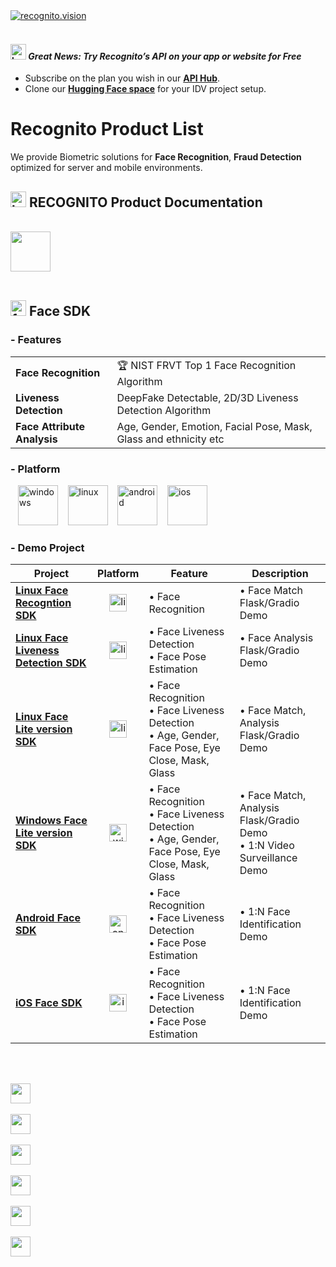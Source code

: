 <a href="https://recognito.vision" style="display: flex; align-items: center;">
    <img src="https://github.com/Recognito-Vision/Linux-FaceRecognition-FaceLivenessDetection/assets/153883841/b82f5c35-09d0-4064-a252-4bcd14e22407" alt="recognito.vision"/>
</a><br/>

#### <img src="https://github.com/user-attachments/assets/02738ad1-c779-462e-8abd-4e5caefb2cf6" alt="home" width="25">   _Great News: Try Recognito’s API on your app or website for Free_
- Subscribe on the plan you wish in our [**API Hub**](https://rapidapi.com/organization/recognito).
- Clone our [**Hugging Face space**](https://huggingface.co/recognito) for your IDV project setup.

# Recognito Product List

We provide Biometric solutions for **Face Recognition**, **Fraud Detection** optimized for server and mobile environments.

<!-- We provide on-premise SDK solutions for **Face Recognition**, **Liveness Detection**, and **ID Document Recognition**, **Liveness Detection** optimized for server and mobile environments. -->

## <img src="https://github.com/recognito-vision/.github/assets/153883841/dc7c1c3f-8269-475c-a689-cb57be36a920" alt="home" width="25">   RECOGNITO Product Documentation
&emsp;&emsp;<a href="https://docs.recognito.vision" style="display: flex; align-items: center;"><img src="https://recognito.vision/wp-content/uploads/2024/05/book.png" style="width: 64px; margin-right: 5px;"/></a>
<br/>

##  <img src="https://github.com/Recognito-Vision/Product-List/assets/153883841/ec736b67-3c45-4458-ac92-d4992965c925" alt="face sdk" width="25"> Face SDK

### - Features

  |||
  |------------|------------|
  | **Face Recognition** | 🏆 NIST FRVT Top 1 Face Recognition Algorithm |
  | **Liveness Detection** | DeepFake Detectable, 2D/3D Liveness Detection Algorithm |
  | **Face Attribute Analysis** | Age, Gender, Emotion, Facial Pose, Mask, Glass and ethnicity etc |

### - Platform

<p align="left">
  &nbsp;&nbsp;
  <img src="https://github.com/Recognito-Vision/Product-List/assets/153883841/f3460c28-737b-4a55-bb3b-91e8b75fcf3d" alt="windows" width="64px" /> &nbsp;&nbsp;
  <img src="https://github.com/Recognito-Vision/Product-List/assets/153883841/fe4fa1a0-3194-4fee-b58f-87f687014541" alt="linux" width="64px" /> &nbsp;&nbsp;
  <img src="https://github.com/Recognito-Vision/Product-List/assets/153883841/4835c222-e2d8-4561-b46c-8747bf414f2c" alt="android" width="64px" /> &nbsp;&nbsp;
  <img src="https://github.com/Recognito-Vision/Product-List/assets/153883841/a74b00b2-ee2d-4b47-b19a-42d1a13e46a6" alt="ios" width="64px" />
</p>

### - Demo Project

  | Project | Platform | Feature | Description |
  |-----|:----------:|---------|-----------|
  |[**Linux Face Recogntion SDK**](https://github.com/Recognito-Vision/Linux-FaceRecognition-FaceLivenessDetection/tree/main/Recognition-Demo)|  <img src="https://github.com/Recognito-Vision/Product-List/assets/153883841/fe4fa1a0-3194-4fee-b58f-87f687014541" alt="linux" width="28px" /> | • Face Recognition | • Face Match Flask/Gradio Demo |
  |[**Linux Face Liveness Detection SDK**](https://github.com/Recognito-Vision/Linux-FaceRecognition-FaceLivenessDetection/tree/main/LivenessDetection-Demo)|  <img src="https://github.com/Recognito-Vision/Product-List/assets/153883841/fe4fa1a0-3194-4fee-b58f-87f687014541" alt="linux" width="28px" /> | • Face Liveness Detection <br/> • Face Pose Estimation | • Face Analysis Flask/Gradio Demo |
  |[**Linux Face Lite version SDK**](https://github.com/Recognito-Vision/Linux-FaceRecognition-FaceLivenessDetection/tree/main/FaceSDK-Lite-Demo)|  <img src="https://github.com/Recognito-Vision/Product-List/assets/153883841/fe4fa1a0-3194-4fee-b58f-87f687014541" alt="linux" width="28px" /> | • Face Recognition <br/> • Face Liveness Detection <br/> • Age, Gender, Face Pose, Eye Close, Mask, Glass | • Face Match, Analysis Flask/Gradio Demo |
  |[**Windows Face Lite version SDK**](https://github.com/Recognito-Vision/Windows-FaceRecognition-FaceLivenessDetection)|  <img src="https://github.com/Recognito-Vision/Product-List/assets/153883841/f3460c28-737b-4a55-bb3b-91e8b75fcf3d" alt="windows" width="28px" /> | • Face Recognition <br/> • Face Liveness Detection <br/> • Age, Gender, Face Pose, Eye Close, Mask, Glass | • Face Match, Analysis Flask/Gradio Demo <br/> • 1:N Video Surveillance Demo|
  |[**Android Face SDK**](https://github.com/Recognito-Vision/Android-FaceRecognition-FaceLivenessDetection)|  <img src="https://github.com/Recognito-Vision/Product-List/assets/153883841/4835c222-e2d8-4561-b46c-8747bf414f2c" alt="android" width="28px" /> | • Face Recognition <br/> • Face Liveness Detection <br/> • Face Pose Estimation | • 1:N Face Identification Demo |
  |[**iOS Face SDK**](https://github.com/Recognito-Vision/iOS-FaceRecognition-FaceLivenessDetection)|  <img src="https://github.com/Recognito-Vision/Product-List/assets/153883841/a74b00b2-ee2d-4b47-b19a-42d1a13e46a6" alt="ios" width="28px" /> | • Face Recognition <br/> • Face Liveness Detection <br/> • Face Pose Estimation | • 1:N Face Identification Demo |

<br/>
<!--
## 2. <img src="https://github.com/Recognito-Vision/Product-List/assets/153883841/078c73fa-ea75-4431-a7aa-731e399edd71" alt="ID Doc sdk" width="25"> ID Document SDK

### - Features

  |||
  |------------|------------|
  | **ID Card, Passport, Driver License Recognition** | 200+ countries and regions, 10000+ Document Types |
  | **Document Fraud Detection** | Screen presentation, Photo replacement, Printed cutout and Low quality documents |

### - Platform

<p align="left">
  &nbsp;&nbsp;
  <img src="https://github.com/Recognito-Vision/Product-List/assets/153883841/f3460c28-737b-4a55-bb3b-91e8b75fcf3d" alt="windows" width="64px" /> &nbsp;&nbsp;
  <img src="https://github.com/Recognito-Vision/Product-List/assets/153883841/fe4fa1a0-3194-4fee-b58f-87f687014541" alt="linux" width="64px" /> &nbsp;&nbsp;
  <img src="https://github.com/Recognito-Vision/Product-List/assets/153883841/4835c222-e2d8-4561-b46c-8747bf414f2c" alt="android" width="64px" /> &nbsp;&nbsp;
  <img src="https://github.com/Recognito-Vision/Product-List/assets/153883841/a74b00b2-ee2d-4b47-b19a-42d1a13e46a6" alt="ios" width="64px" />
</p>

### - Demo Project

&nbsp;&nbsp;Contact us for our on-premise ID Document Recognition, Liveness Detection SDK Testing

<div style="display: flex; align-items: center;">
    &nbsp;&nbsp;<a target="_blank" href="mailto:hassan@recognito.vision"><img src="https://img.shields.io/badge/email-hassan@recognito.vision-blue.svg?logo=gmail " alt="www.recognito.vision"></a>
    &nbsp;&nbsp;&nbsp;&nbsp;<a target="_blank" href="https://wa.me/+14158003112"><img src="https://img.shields.io/badge/whatsapp-+14158003112-blue.svg?logo=whatsapp " alt="www.recognito.vision"></a>
    &nbsp;&nbsp;&nbsp;&nbsp;<a target="_blank" href="https://t.me/recognito_vision"><img src="https://img.shields.io/badge/telegram-@recognito__vision-blue.svg?logo=telegram " alt="www.recognito.vision"></a>
    &nbsp;&nbsp;&nbsp;&nbsp;<a target="_blank" href="https://join.slack.com/t/recognito-workspace/shared_invite/zt-2d4kscqgn-"><img src="https://img.shields.io/badge/slack-recognito__workspace-blue.svg?logo=slack " alt="www.recognito.vision"></a>
</div>
<br/><br/>
-->
<p align="center">
    &emsp;&emsp;<a href="https://recognito.vision" style="display: flex; align-items: center;"><img src="https://recognito.vision/wp-content/uploads/2024/03/recognito_64_cl.png" style="width: 32px; margin-right: 5px;"/></a>
    &nbsp;&nbsp;&nbsp;&nbsp;<a href="https://www.linkedin.com/company/recognito-vision" style="display: flex; align-items: center;"><img src="https://recognito.vision/wp-content/uploads/2024/03/linkedin_64_cl.png" style="width: 32px; margin-right: 5px;"/></a>
    &nbsp;&nbsp;&nbsp;&nbsp;<a href="https://huggingface.co/Recognito" style="display: flex; align-items: center;"><img src="https://recognito.vision/wp-content/uploads/2024/03/hf_64_cl.png" style="width: 32px; margin-right: 5px;"/></a>
    &nbsp;&nbsp;&nbsp;&nbsp;<a href="https://github.com/Recognito-Vision" style="display: flex; align-items: center;"><img src="https://recognito.vision/wp-content/uploads/2024/03/github_64_cl.png" style="width: 32px; margin-right: 5px;"/></a>
    &nbsp;&nbsp;&nbsp;&nbsp;<a href="https://hub.docker.com/u/recognito" style="display: flex; align-items: center;"><img src="https://recognito.vision/wp-content/uploads/2024/03/docker_64_cl.png" style="width: 32px; margin-right: 5px;"/></a>
    &nbsp;&nbsp;&nbsp;&nbsp;<a href="https://www.youtube.com/@Recognito-Ltd" style="display: flex; align-items: center;"><img src="https://recognito.vision/wp-content/uploads/2024/04/youtube_64_cl.png" style="width: 32px; margin-right: 5px;"/></a>
</p>
